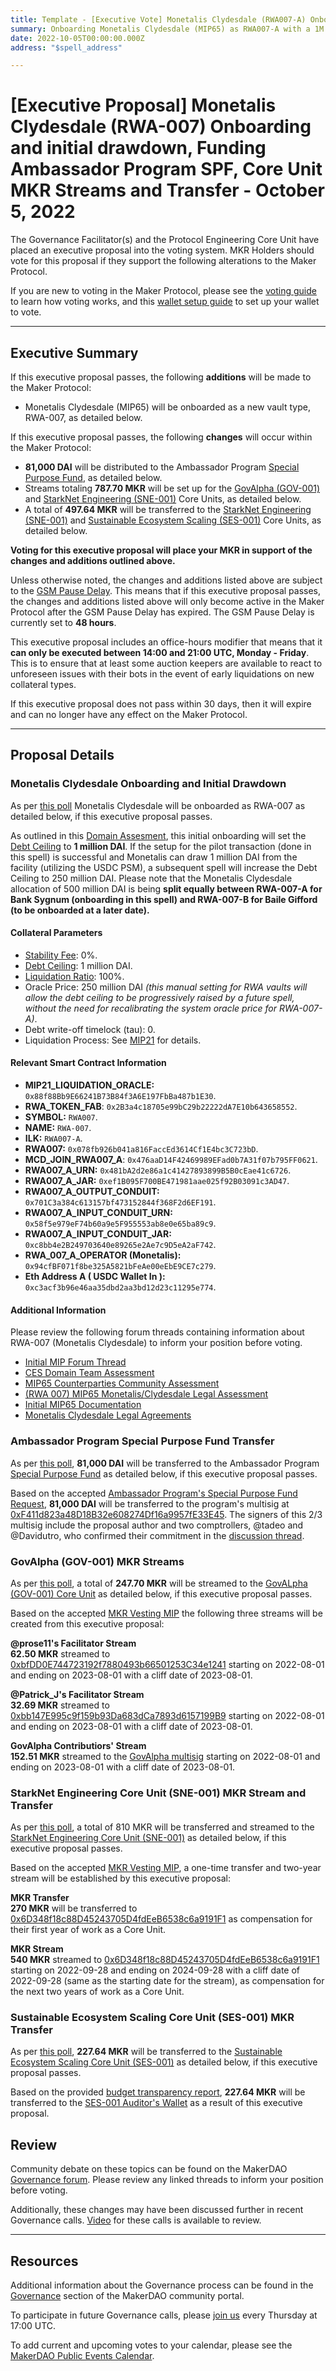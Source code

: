 ```yaml
---
title: Template - [Executive Vote] Monetalis Clydesdale (RWA007-A) Onboarding and initial drawdown, Funding Ambassador Program SPF, Core Unit MKR Streams and Transfers - October 5, 2022
summary: Onboarding Monetalis Clydesdale (MIP65) as RWA007-A with a 1M DAI initial Debt Ceiling, funding transfer for the Ambassador Program Special Purpose Fund, MKR streams for GovAlpha (GOV-001) and StarkNet Engineering (SNE-001) Core Units and MKR and transfers for StarkNet Engineering (SNE-001) and Sustainable Ecosystem Scaling (SES-001) Core Units. 
date: 2022-10-05T00:00:00.000Z
address: "$spell_address"

---
```

# [Executive Proposal] Monetalis Clydesdale (RWA-007) Onboarding and initial drawdown, Funding Ambassador Program SPF, Core Unit MKR Streams and Transfer - October 5, 2022

The Governance Facilitator(s) and the Protocol Engineering Core Unit have placed an executive proposal into the voting system. MKR Holders should vote for this proposal if they support the following alterations to the Maker Protocol.

If you are new to voting in the Maker Protocol, please see the [voting guide](https://community-development.makerdao.com/en/learn/governance/how-voting-works/) to learn how voting works, and this [wallet setup guide](https://community-development.makerdao.com/en/learn/governance/voting-setup/) to set up your wallet to vote.

---

## Executive Summary

If this executive proposal passes, the following **additions** will be made to the Maker Protocol:
- Monetalis Clydesdale (MIP65) will be onboarded as a new vault type, RWA-007, as detailed below. 

If this executive proposal passes, the following **changes** will occur within the Maker Protocol:
- **81,000 DAI** will be distributed to the Ambassador Program [Special Purpose Fund](https://mips.makerdao.com/mips/details/MIP55), as detailed below.
- Streams totaling **787.70 MKR** will be set up for the [GovAlpha (GOV-001)](https://mips.makerdao.com/mips/details/MIP39c2SP3) and [StarkNet Engineering (SNE-001)](https://mips.makerdao.com/mips/details/MIP39c2SP19) Core Units, as detailed below.
- A total of **497.64 MKR** will be transferred to the [StarkNet Engineering (SNE-001)](https://mips.makerdao.com/mips/details/MIP39c2SP19) and [Sustainable Ecosystem Scaling (SES-001)](https://mips.makerdao.com/mips/details/MIP39c2SP10) Core Units, as detailed below.

**Voting for this executive proposal will place your MKR in support of the changes and additions outlined above.**

Unless otherwise noted, the changes and additions listed above are subject to the [GSM Pause Delay](https://manual.makerdao.com/parameter-index/core/param-gsm-pause-delay). This means that if this executive proposal passes, the changes and additions listed above will only become active in the Maker Protocol after the GSM Pause Delay has expired. The GSM Pause Delay is currently set to **48 hours**.

This executive proposal includes an office-hours modifier that means that it **can only be executed between 14:00 and 21:00 UTC, Monday - Friday**. This is to ensure that at least some auction keepers are available to react to unforeseen issues with their bots in the event of early liquidations on new collateral types.

If this executive proposal does not pass within 30 days, then it will expire and can no longer have any effect on the Maker Protocol.

---

## Proposal Details

### Monetalis Clydesdale Onboarding and Initial Drawdown

As per [this poll](https://vote.makerdao.com/polling/QmXHM6us#vote-breakdown) Monetalis Clydesdale will be onboarded as RWA-007 as detailed below, if this executive proposal passes.

As outlined in this [Domain Assesment](https://forum.makerdao.com/t/rwa007-mip65-monetalis-clydesdale-ces-domain-team-assessment/17787), this initial onboarding will set the [Debt Ceiling](https://manual.makerdao.com/parameter-index/vault-risk/param-debt-ceiling) to **1 million DAI**. If the setup for the pilot transaction (done in this spell) is successful and Monetalis can draw 1 million DAI from the facility (utilizing the USDC PSM), a subsequent spell will increase the Debt Ceiling to 250 million DAI. Please note that the Monetalis Clydesdale allocation of 500 million DAI is being **split equally between RWA-007-A for Bank Sygnum (onboarding in this spell) and RWA-007-B for Baile Gifford (to be onboarded at a later date).**

#### Collateral Parameters
* [Stability Fee](https://manual.makerdao.com/parameter-index/vault-risk/param-stability-fee): 0%.
* [Debt Ceiling](https://manual.makerdao.com/parameter-index/vault-risk/param-debt-ceiling): 1 million DAI.
* [Liquidation Ratio](https://manual.makerdao.com/parameter-index/vault-risk/param-liquidation-ratio): 100%.
* Oracle Price: 250 million DAI *(this manual setting for RWA vaults will allow the debt ceiling to be progressively raised by a future spell, without the need for recalibrating the system oracle price for RWA-007-A)*.
* Debt write-off timelock (tau): 0.
* Liquidation Process: See [MIP21](https://mips.makerdao.com/mips/details/MIP21) for details.

#### Relevant Smart Contract Information

* **MIP21_LIQUIDATION_ORACLE:** `0x88f88Bb9E66241B73B84f3A6E197FbBa487b1E30`. 
* **RWA_TOKEN_FAB**: `0x2B3a4c18705e99bC29b22222dA7E10b643658552`.
* **SYMBOL:** `RWA007`.
* **NAME:** `RWA-007`.
* **ILK:** `RWA007-A`.
* **RWA007:** `0x078fb926b041a816FaccEd3614Cf1E4bc3C723bD`.
* **MCD_JOIN_RWA007_A**: `0x476aaD14F42469989EFad0b7A31f07b795FF0621`.
* **RWA007_A_URN:** `0x481bA2d2e86a1c41427893899B5B0cEae41c6726`.
* **RWA007_A_JAR:** `0xef1B095F700BE471981aae025f92B03091c3AD47`.
* **RWA007_A_OUTPUT_CONDUIT:** `0x701C3a384c613157bf473152844f368F2d6EF191`.
* **RWA007_A_INPUT_CONDUIT_URN:** `0x58f5e979eF74b60a9e5F955553ab8e0e65ba89c9`.
* **RWA007_A_INPUT_CONDUIT_JAR:** `0xc8bb4e2B249703640e89265e2Ae7c9D5eA2aF742`.
* **RWA_007_A_OPERATOR (Monetalis):** `0x94cfBF071f8be325A5821bFeAe00eEbE9CE7c279`.
* **Eth Address A ( USDC Wallet In ):** `0xc3acf3b96e46aa35dbd2aa3bd12d23c11295e774`.

#### Additional Information

Please review the following forum threads containing information about RWA-007 (Monetalis Clydesdale) to inform your position before voting.
* [Initial MIP Forum Thread](https://forum.makerdao.com/t/mip65-monetalis-clydesdale-liquid-bond-strategy-execution/13148)
* [CES Domain Team Assessment](https://forum.makerdao.com/t/rwa007-mip65-monetalis-clydesdale-ces-domain-team-assessment/17787)
* [MIP65 Counterparties Community Assessment](https://forum.makerdao.com/t/mip65-counterparties-community-assessment/17786)
* [(RWA 007) MIP65 Monetalis/Clydesdale Legal Assessment ](https://forum.makerdao.com/t/rwa-007-mip65-monetalis-clydesdale-legal-assessment/17834)
* [Initial MIP65 Documentation](https://forum.makerdao.com/t/mip65-monetalis-clydesdale-documentation-hq/17923)
* [Monetalis Clydesdale Legal Agreements](https://forum.makerdao.com/t/mip65-monetalis-clydesdale-documentation-hq/17923/7)

### Ambassador Program Special Purpose Fund Transfer

As per [this poll](https://vote.makerdao.com/polling/QmcJQCyW#vote-breakdown), **81,000 DAI** will be transferred to the Ambassador Program [Special Purpose Fund](https://mips.makerdao.com/mips/details/MIP55) as detailed below, if this executive proposal passes.

Based on the accepted [Ambassador Program's Special Purpose Fund Request](https://mips.makerdao.com/mips/details/MIP55c3SP7), **81,000 DAI** will be transferred to the program's multisig at [0xF411d823a48D18B32e608274Df16a9957fE33E45](https://etherscan.io/address/0xF411d823a48D18B32e608274Df16a9957fE33E45). The signers of this 2/3 multisig include the proposal author and two comptrollers, @tadeo and @Davidutro, who confirmed their commitment in the [discussion thread](https://forum.makerdao.com/t/mip55c3-sp7-special-purpose-fund-for-the-ambassador-program/17169).

### GovAlpha (GOV-001) MKR Streams

As per [this poll](https://vote.makerdao.com/polling/QmUoGryZ#vote-breakdown), a total of **247.70 MKR** will be streamed to the [GovALpha (GOV-001) Core Unit](https://mips.makerdao.com/mips/details/MIP39c2SP3) as detailed below, if this executive proposal passes.

Based on the accepted [MKR Vesting MIP](https://mips.makerdao.com/mips/details/MIP40c3SP80) the following three streams will be created from this executive proposal:

**@prose11's Facilitator Stream**   
**62.50 MKR** streamed to [0xbfDD0E744723192f7880493b66501253C34e1241](https://etherscan.io/address/0xbfDD0E744723192f7880493b66501253C34e1241) starting on 2022-08-01 and ending on 2023-08-01 with a cliff date of 2023-08-01. 
 
 **@Patrick_J's Facilitator Stream**  
**32.69 MKR** streamed to [0xbb147E995c9f159b93Da683dCa7893d6157199B9](https://etherscan.io/address/0xbb147E995c9f159b93Da683dCa7893d6157199B9) starting on 2022-08-01 and ending on 2023-08-01 with a cliff date of 2023-08-01.

**GovAlpha Contributiors' Stream**  
**152.51 MKR** streamed to the [GovAlpha multisig](https://etherscan.io/address/0x01D26f8c5cC009868A4BF66E268c17B057fF7A73) starting on 2022-08-01 and ending on 2023-08-01 with a cliff date of 2023-08-01. 

### StarkNet Engineering Core Unit (SNE-001) MKR Stream and Transfer

As per [this poll](https://vote.makerdao.com/polling/QmWX6BSA#vote-breakdown), a total of 810 MKR will be transferred and streamed to the [StarkNet Engineering Core Unit (SNE-001)](https://mips.makerdao.com/mips/details/MIP39c2SP19) as detailed below, if this executive proposal passes.

Based on the accepted [MKR Vesting MIP](https://mips.makerdao.com/mips/details/MIP40c3SP79#sentence-summary), a one-time transfer and two-year stream will be established by this executive proposal:

**MKR Transfer**  
**270 MKR** will be transferred to [0x6D348f18c88D45243705D4fdEeB6538c6a9191F1](https://etherscan.io/address/0x6D348f18c88D45243705D4fdEeB6538c6a9191F1) as compensation for their first year of work as a Core Unit.

**MKR Stream**  
**540 MKR** streamed to [0x6D348f18c88D45243705D4fdEeB6538c6a9191F1](https://etherscan.io/address/0x6D348f18c88D45243705D4fdEeB6538c6a9191F1) starting on 2022-09-28 and ending on 2024-09-28 with a cliff date of 2022-09-28 (same as the starting date for the stream), as compensation for the next two years of work as a Core Unit.

### Sustainable Ecosystem Scaling Core Unit (SES-001) MKR Transfer

As per [this poll](https://vote.makerdao.com/polling/QmSmhV7z#vote-breakdown), **227.64 MKR** will be transferred to the [Sustainable Ecosystem Scaling Core Unit (SES-001)](https://mips.makerdao.com/mips/details/MIP39c2SP10) as detailed below, if this executive proposal passes.

Based on the provided [budget transparency report](https://github.com/makerdao-ses/transparency-reporting/blob/main/Monthly%20Budget%20Statements/2022-08.md), **227.64 MKR** will be transferred to the [SES-001 Auditor's Wallet](https://etherscan.io/address/0x87AcDD9208f73bFc9207e1f6F0fDE906bcA95cc6) as a result of this executive proposal. 

## Review

Community debate on these topics can be found on the MakerDAO [Governance forum](https://forum.makerdao.com/). Please review any linked threads to inform your position before voting.

Additionally, these changes may have been discussed further in recent Governance calls. [Video](https://www.youtube.com/playlist?list=PLLzkWCj8ywWNq5-90-Id6VPSsrk4OWVan) for these calls is available to review.

---

## Resources

Additional information about the Governance process can be found in the [Governance](https://community-development.makerdao.com/en/learn/governance) section of the MakerDAO community portal.

To participate in future Governance calls, please [join us](https://github.com/makerdao/community/tree/master/governance/governance-and-risk-meetings) every Thursday at 17:00 UTC.

To add current and upcoming votes to your calendar, please see the [MakerDAO Public Events Calendar](https://calendar.google.com/calendar/embed?src=makerdao.com_3efhm2ghipksegl009ktniomdk%40group.calendar.google.com&ctz=UTC&mode=week&showCalendars=0&showPrint=0).
